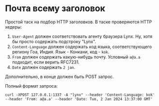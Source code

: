 # Почта всему заголовок

Простой таск на подбор HTTP заголовков. В таске проверяются HTTP хедеры:
1) `User-Agent` должен соответствовать агенту браузера Lynx. Ну, хотя бы просто содержать подстроку "Lynx".
2) `Content-Language` должен содержать код языка, соответствующего региону Гоа, Индия. Язык - Конкани, код - `kok`.
3) `From` должен содержать какую-нибудь почту. Условный `a@a.a` подходит, если верить RFC7231.
4) `Date` должен содержать `2 jan`.

Дополнительно, в конце  должен быть POST запрос.

Полный формат запроса:
```
curl -XPOST 127.0.0.1:1337 -A "lynx" --header 'Content-Language: kok' --header 'From: a@a.a' --header 'Date: Tue, 2 Jan 2024 13:37:00 GMT'
```